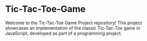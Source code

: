 # Tic-Tac-Toe-Game
Welcome to the Tic-Tac-Toe Game Project repository! This project showcases an implementation of the classic Tic-Tac-Toe game in JavaScript, developed as part of a programming project.

